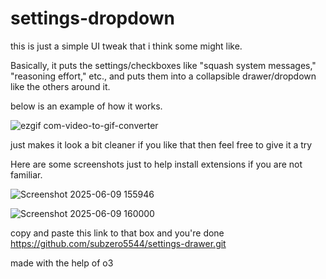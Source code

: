 # settings-dropdown
this is just a simple UI tweak that i think some might like.

Basically, it puts the settings/checkboxes like "squash system messages," "reasoning effort," etc., and puts them into a collapsible drawer/dropdown like the others around it.

below is an example of how it works.

![ezgif com-video-to-gif-converter](https://github.com/user-attachments/assets/0282d9c3-95f7-4622-98c6-d67813188a0e)

just makes it look a bit cleaner if you like that then feel free to give it a try

Here are some screenshots just to help install extensions if you are not familiar. 


![Screenshot 2025-06-09 155946](https://github.com/user-attachments/assets/9ff89034-176c-43f0-9e40-0e0bd7aa2217)

![Screenshot 2025-06-09 160000](https://github.com/user-attachments/assets/8228d437-a2f2-4041-ad09-e86f0fdbb0bf)

copy and paste this link to that box and you're done https://github.com/subzero5544/settings-drawer.git

made with the help of o3
